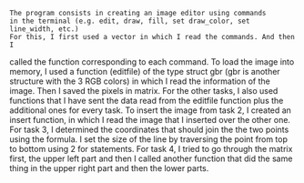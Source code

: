     The program consists in creating an image editor using commands 
    in the terminal (e.g. edit, draw, fill, set draw_color, set line_width, etc.)
    For this, I first used a vector in which I read the commands. And then I
called the function corresponding to each command.
    To load the image into memory, I used a function (editfile) of the type
struct gbr (gbr is another structure with the 3 RGB colors) in which I read
the information of the image. Then I saved the pixels in matrix. For the other 
tasks, I also used functions that I have sent the data read from the editfile 
function plus the additional ones for every task.
     To insert the image from task 2, I created an insert function, in which
I read the image that I inserted over the other one.
     For task 3, I determined the coordinates that should join the
the two points using the formula. I set the size of the line by traversing the point
from top to bottom using 2 for statements.
     For task 4, I tried to go through the matrix first, the upper left part
and then I called another function that did the same thing in the upper right part
and then the lower parts.


